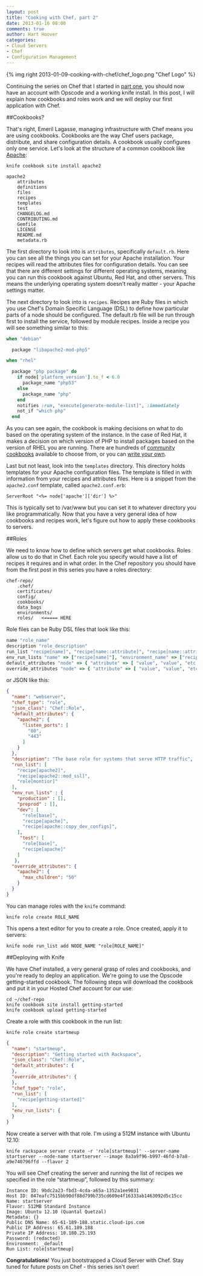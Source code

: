 ```yaml
---
layout: post
title: "Cooking with Chef, part 2"
date: 2013-01-16 08:00
comments: true
author: Hart Hoover
categories: 
- Cloud Servers
- Chef
- Configuration Management
---
```

{% img right 2013-01-09-cooking-with-chef/chef_logo.png "Chef Logo" %}

Continuing the series on Chef that I started in [part one](http://devops.rackspace.com/cooking-with-chef.html), you should now have an account with Opscode and a working knife install. In this post, I will explain how cookbooks and roles work and we will deploy our first application with Chef.

<!-- more -->

##Cookbooks?

That's right, Emeril Lagasse, managing infrastructure with Chef means you are using cookbooks. Cookbooks are the way Chef users package, distribute, and share configuration details. A cookbook usually configures only one service. Let's look at the structure of a common cookbook like [Apache](https://github.com/opscode-cookbooks/apache2):

	knife cookbook site install apache2

	apache2
    	attributes
    	definitions
    	files
    	recipes
    	templates
    	test
    	CHANGELOG.md
    	CONTRIBUTING.md
    	Gemfile
    	LICENSE
    	README.md
    	metadata.rb

The first directory to look into is `attributes`, specifically `default.rb`. Here you can see all the things you can set for your Apache installation. Your recipes will read the attributes files for configuration details. You can see that there are different settings for different operating systems, meaning you can run this cookbook against Ubuntu, Red Hat, and other servers. This means the underlying operating system doesn't really matter - your Apache settings matter.

The next directory to look into is `recipes`. Recipes are Ruby files in which you use Chef's Domain Specific Language (DSL) to define how particular parts of a node should be configured. The default.rb file will be run through first to install the service, followed by module recipes. Inside a recipe you will see something similar to this:

```ruby
when "debian"

  package "libapache2-mod-php5"

when "rhel"

  package "php package" do
    if node['platform_version'].to_f < 6.0
      package_name "php53"
    else
      package_name "php"
    end
    notifies :run, "execute[generate-module-list]", :immediately
    not_if "which php"
  end
```

As you can see again, the cookbook is making decisions on what to do based on the operating system of the instance. In the case of Red Hat, it makes a decision on which version of PHP to install packages based on the version of RHEL you are running. There are hundreds of [community cookbooks](http://community.opscode.com/cookbooks) available to choose from, or you can [write your own](http://wiki.opscode.com/display/chef/Guide+to+Creating+A+Cookbook+and+Writing+A+Recipe).

Last but not least, look into the `templates` directory. This directory holds templates for your Apache configuration files. The template is filled in with information from your recipes and attributes files. Here is a snippet from the `apache2.conf` template, called `apache2.conf.erb`:

	ServerRoot "<%= node['apache']['dir'] %>"

This is typically set to /var/www but you can set it to whatever directory you like programmatically. Now that you have a very general idea of how cookbooks and recipes work, let's figure out how to apply these cookbooks to servers.

##Roles

We need to know how to define which servers get what cookbooks. Roles allow us to do that in Chef. Each role you specify would have a list of recipes it requires and in what order. In the Chef repository you should have from the first post in this series you have a roles directory:

	chef-repo/
		.chef/
		certificates/
		config/
		cookbooks/
		data_bags
		environments/
		roles/   <===== HERE

Role files can be Ruby DSL files that look like this:

```ruby
name "role_name"
description "role_description"
run_list "recipe[name]", "recipe[name::attribute]", "recipe[name::attribute]"
env_run_lists "name" => ["recipe[name]"], "environment_name" => ["recipe[name::attribute]"]
default_attributes "node" => { "attribute" => [ "value", "value", "etc." ] }
override_attributes "node" => { "attribute" => [ "value", "value", "etc." ] }
```

or JSON like this:

```json
{
  "name": "webserver",
  "chef_type": "role",
  "json_class": "Chef::Role",
  "default_attributes": {
    "apache2": {
      "listen_ports": [
        "80",
        "443"
      ]
    }
  },
  "description": "The base role for systems that serve HTTP traffic",
  "run_list": [
    "recipe[apache2]",
    "recipe[apache2::mod_ssl]",
    "role[montior]"
  ],
  "env_run_lists" : {
    "production" : [],
    "preprod" : [],
    "dev": [
      "role[base]",
      "recipe[apache]",
      "recipe[apache::copy_dev_configs]",
    ],
     "test": [
      "role[base]",
      "recipe[apache]"
    ]
   },
  "override_attributes": {
    "apache2": {
      "max_children": "50"
    }
  }
}
```

You can manage roles with the `knife` command:

	knife role create ROLE_NAME

This opens a text editor for you to create a role. Once created, apply it to servers:

	knife node run_list add NODE_NAME "role[ROLE_NAME]"

##Deploying with Knife

We have Chef installed, a very general grasp of roles and cookbooks, and you're ready to deploy an application. We're going to use the Opscode getting-started cookbook. The following steps will download the cookbook and put it in your Hosted Chef account for our use:

	cd ~/chef-repo
	knife cookbook site install getting-started
	knife cookbook upload getting-started

Create a role with this cookbook in the run list:

	knife role create startmeup

```json
{
  "name": "startmeup",
  "description": "Getting started with Rackspace",
  "json_class": "Chef::Role",
  "default_attributes": {
  },
  "override_attributes": {
  },
  "chef_type": "role",
  "run_list": [
    "recipe[getting-started]"
  ],
  "env_run_lists": {
  }
}
```

Now create a server with that role. I'm using a 512M instance with Ubuntu 12.10:

	knife rackspace server create -r 'role[startmeup]' --server-name startserver --node-name startserver --image 8a3a9f96-b997-46fd-b7a8-a9e740796ffd --flavor 2

You will see Chef creating the server and running the list of recipes we specified in the role “startmeup”, followed by this summary:

	Instance ID: 9bdc2a23-fbd3-4cda-a65a-1352a1ee9031
	Host ID: 047eafc7515bb90df88d799b735cd609e4f16333ab1463092d5c15cc
	Name: startserver
	Flavor: 512MB Standard Instance
	Image: Ubuntu 12.10 (Quantal Quetzal)
	Metadata: {}
	Public DNS Name: 65-61-189-188.static.cloud-ips.com
	Public IP Address: 65.61.189.188
	Private IP Address: 10.180.25.193
	Password: (redacted)
	Environment: _default
	Run List: role[startmeup]

**Congratulations**! You just bootstrapped a Cloud Server with Chef. Stay tuned for future posts on Chef - this series isn't over!
